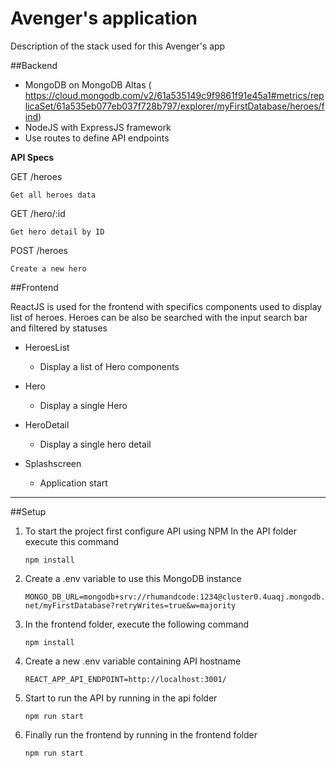 # Avenger's application

Description of the stack used for this Avenger's app

##Backend

- MongoDB on MongoDB Altas ( https://cloud.mongodb.com/v2/61a535149c9f9861f91e45a1#metrics/replicaSet/61a535eb077eb037f728b797/explorer/myFirstDatabase/heroes/find)
- NodeJS with ExpressJS framework
- Use routes to define API endpoints

__API Specs__

GET /heroes

    Get all heroes data

GET /hero/:id

    Get hero detail by ID

POST /heroes

    Create a new hero

##Frontend

ReactJS is used for the frontend with specifics components
used to display list of heroes.
Heroes can be also be searched with the input search bar and filtered by statuses

- HeroesList
    - Display a list of Hero components

- Hero
    - Display a single Hero

- HeroDetail
    - Display a single hero detail

- Splashscreen
    - Application start

---

##Setup

1. To start the project first configure API using NPM
In the API folder execute this command

    `npm install`

2. Create a .env variable to use this MongoDB instance

    `MONGO_DB_URL=mongodb+srv://rhumandcode:1234@cluster0.4uaqj.mongodb.net/myFirstDatabase?retryWrites=true&w=majority`

3. In the frontend folder, execute the following command

    `npm install`

4. Create a new .env variable containing API hostname

    `REACT_APP_API_ENDPOINT=http://localhost:3001/`

5. Start to run the API by running in the api folder

    `npm run start`

6. Finally run the frontend by running in the frontend folder

    `npm run start`


